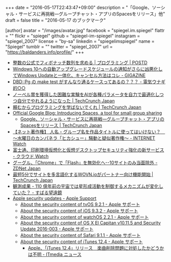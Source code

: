 +++
date = "2016-05-17T22:43:47+09:00"
description = "「Google、ソーシャル・サービスに再挑戦―グループチャット・アプリのSpacesをリリース」他"
draft = false
title = "2016-05-17 のブックマーク"

[author]
  avatar = "/images/avatar.jpg"
  facebook = "spiegel.im.spiegel"
  flattr = ""
  flickr = "spiegel"
  github = "spiegel-im-spiegel"
  instagram = "spiegel_2007"
  license = "by-sa"
  linkedin = "spiegelimspiegel"
  name = "Spiegel"
  tumblr = ""
  twitter = "spiegel_2007"
  url = "https://baldanders.info/profile/"
+++

- [整数の公式でフィボナッチ数列を求める | プログラミング | POSTD](http://postd.cc/fibonacci/)
- [Windows 10への自動アップグレードスケジュールの通知がさらに凶悪化してWindows Updateと一体化、キャンセル方法はコレ - GIGAZINE](http://gigazine.net/news/20160517-windows-10-auto-upgrade/)
- [DBD::Pg の make test がすんなり通るケースってあるの？？？ - 電気ウナギ的○○](http://blog.netandfield.com/shar/2016/05/dbdpg-make-test.html)
- [ノーベル賞を獲得した困難な実験をAIが各種パラメータを自力で最適化しつつ自分でやれるようになった | TechCrunch Japan](https://jp.techcrunch.com/2016/05/17/20160516ai-learns-and-recreates-nobel-winning-physics-experiment/)
- [頼むからプログラミングを学ばないでくれ | TechCrunch Japan](https://jp.techcrunch.com/2016/05/17/20160510please-dont-learn-to-code/)
- [Official Google Blog: Introducing Spaces, a tool for small group sharing](https://googleblog.blogspot.jp/2016/05/introducing-spaces-tool-for-small-group.html)
    - [Google、ソーシャル・サービスに再挑戦―グループチャット・アプリのSpacesをリリース | TechCrunch Japan](https://jp.techcrunch.com/2016/05/17/20160516google-tries-its-hand-at-social-again-with-launch-of-group-chat-app-spaces/)
- [【ネット著作権】 人名・グループ名を作品タイトルに使ってはいけない？　～水曜日のカンパネラ「ヒカシュー」騒動と疑似著作権～ - INTERNET Watch](http://internet.watch.impress.co.jp/docs/special/fukui/20160517_757708.html)
- [富士通、印刷環境仮想化と仮想デスクトップセキュリティ強化の新サービス - クラウド Watch](http://cloud.watch.impress.co.jp/docs/news/20160516_757506.html)
- [グーグル、「Chrome」で「Flash」を無効化へ--10サイトのみ当面除外 - ZDNet Japan](http://japan.zdnet.com/article/35082690/)
- [最短5分でサイトを多言語化するWOVN.ioがパートナー向け機能開始 | TechCrunch Japan](https://jp.techcrunch.com/2016/05/16/wovn-partners/)
- [観測成果 - 110 億年前の宇宙では星形成活動を制御するメカニズムが変化していた？ - すばる望遠鏡](http://subarutelescope.org/Pressrelease/2016/05/11/j_index.html)
- [Apple security updates - Apple Support](https://support.apple.com/en-us/HT201222)
    - [About the security content of tvOS 9.2.1 - Apple サポート](https://support.apple.com/ja-jp/HT206564)
    - [About the security content of iOS 9.3.2 - Apple サポート](https://support.apple.com/ja-jp/HT206568)
    - [About the security content of watchOS 2.2.1 - Apple サポート](https://support.apple.com/ja-jp/HT206566)
    - [About the security content of OS X El Capitan v10.11.5 and Security Update 2016-003 - Apple サポート](https://support.apple.com/ja-jp/HT206567)
    - [About the security content of Safari 9.1.1 - Apple サポート](https://support.apple.com/ja-jp/HT206565)
    - [About the security content of iTunes 12.4 - Apple サポート](https://support.apple.com/ja-jp/HT206379)
        - [Apple、「iTunes 12.4」リリース　楽曲削除問題に対処したかどうかは不明 - ITmedia ニュース](http://www.itmedia.co.jp/news/articles/1605/17/news080.html)
